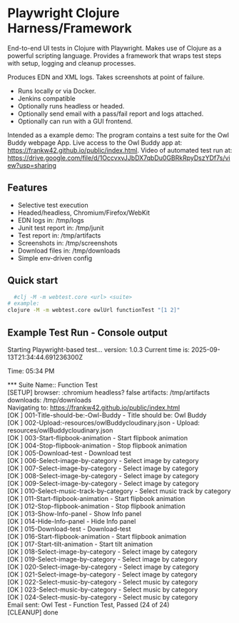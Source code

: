 # Playwright Clojure Harness/Framework

End-to-end UI tests in Clojure with Playwright.  Makes use of Clojure as a powerful scripting language.
Provides a framework that wraps test steps with setup, logging and cleanup processes.

Produces EDN and XML logs. Takes screenshots at point of failure. 
 - Runs locally or via Docker. 
 - Jenkins compatible
 - Optionally runs headless or headed. 
 - Optionally send email with a pass/fail report and logs attached.
 - Optionally can run with a GUI frontend. 

Intended as a example demo:
  The program contains a test suite for the Owl Buddy webpage App. 
  Live access to the Owl Buddy app at: https://frankw42.github.io/public/index.html.
  Video of automated test run at: https://drive.google.com/file/d/1OccvxvJJbDX7qbDu0GBRkRpyDszYDf7s/view?usp=sharing

## Features
- Selective test execution
- Headed/headless, Chromium/Firefox/WebKit
- EDN logs in: /tmp/logs
- Junit test report in: /tmp/junit
- Test report in: /tmp/artifacts
- Screenshots in: /tmp/screenshots
- Download files in: /tmp/downloads
- Simple env-driven config

## Quick start
```bash
  #clj -M -m webtest.core <url> <suite>
# example:  
clojure -M -m webtest.core owlUrl functionTest "[1 2]" 
```

## Example Test Run - Console output
Starting Playwright-based test...   version: 1.0.3 Current time is: 2025-09-13T21:34:44.691236300Z

Time:   05:34 PM 

*** Suite Name::  Function Test  
[SETUP] browser: :chromium headless? false artifacts: /tmp/artifacts downloads: /tmp/downloads  
        Navigating to: https://frankw42.github.io/public/index.html  
[OK  ] 001-Title-should-be:-Owl-Buddy - Title should be: Owl Buddy  
[OK  ] 002-Upload:-resources/owlBuddycloudinary.json - Upload: resources/owlBuddycloudinary.json  
[OK  ] 003-Start-flipbook-animation - Start flipbook animation  
[OK  ] 004-Stop-flipbook-animation - Stop flipbook animation  
[OK  ] 005-Download-test - Download test  
[OK  ] 006-Select-image-by-category - Select image by category  
[OK  ] 007-Select-image-by-category - Select image by category  
[OK  ] 008-Select-image-by-category - Select image by category  
[OK  ] 009-Select-image-by-category - Select image by category  
[OK  ] 010-Select-music-track-by-category - Select music track by category  
[OK  ] 011-Start-flipbook-animation - Start flipbook animation  
[OK  ] 012-Stop-flipbook-animation - Stop flipbook animation  
[OK  ] 013-Show-Info-panel - Show Info panel  
[OK  ] 014-Hide-Info-panel - Hide Info panel  
[OK  ] 015-Download-test - Download-test  
[OK  ] 016-Start-flipbook-animation - Start flipbook animation  
[OK  ] 017-Start-tilt-animation - Start tilt animation  
[OK  ] 018-Select-image-by-category - Select image by category  
[OK  ] 019-Select-image-by-category - Select image by category  
[OK  ] 020-Select-image-by-category - Select image by category  
[OK  ] 021-Select-image-by-category - Select image by category  
[OK  ] 022-Select-music-by-category - Select music by category  
[OK  ] 023-Select-music-by-category - Select music by category  
[OK  ] 024-Select-music-by-category - Select music by category  
Email sent: Owl Test - Function Test, Passed (24 of 24)  
[CLEANUP] done  

## 
